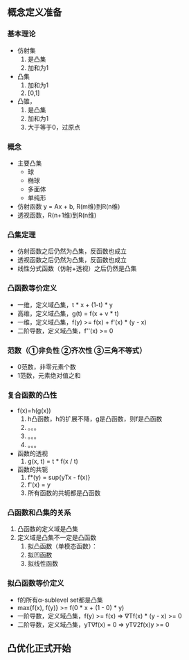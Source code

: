 ## 概念定义准备

### 基本理论
* 仿射集
  1. 是凸集
  2. 加和为1
* 凸集
  1. 加和为1
  2. [0,1]
* 凸锥，
  1. 是凸集 
  2. 加和为1 
  3. 大于等于0，过原点

### 概念
* 主要凸集
  * 球
  * 椭球
  * 多面体
  * 单纯形
* 仿射函数 y = Ax + b, R(m维)到R(n维)
* 透视函数，R(n+1维)到R(n维)

### 凸集定理
* 仿射函数之后仍然为凸集，反函数也成立
* 透视函数之后仍然为凸集，反函数也成立
* 线性分式函数（仿射+透视）之后仍然是凸集

### 凸函数等价定义
* 一维，定义域凸集，t * x + (1-t) * y
* 高维，定义域凸集，g(t) = f(x + v * t)
* 一维，定义域凸集，f(y) >= f(x) + f'(x) * (y - x)
* 二阶导数，定义域凸集，f''(x) >= 0

### 范数（①非负性 ②齐次性 ③三角不等式）
* 0范数，非零元素个数
* 1范数，元素绝对值之和

### 复合函数的凸性
* f(x)=h(g(x))
  1. h凸函数，h的扩展不降，g是凸函数，则f是凸函数
  2. 。。。
  3. 。。。
  4. 。。。
* 函数的透视
  1. g(x, t) = t * f(x / t)
* 函数的共轭
  1. f*(y) = sup{yTx - f(x)}
  2. f'(x) = y
  3. 所有函数的共轭都是凸函数

### 凸函数和凸集的关系
1. 凸函数的定义域是凸集
2. 定义域是凸集不一定是凸函数
   1. 拟凸函数（单模态函数）：
   2. 拟凹函数
   3. 拟线性函数

### 拟凸函数等价定义
* f的所有α-sublevel set都是凸集
* max{f(x), f(y)} >= f(0 * x + (1 - 0) * y)
* 一阶导数，定义域凸集，f(y) >= f(x) => ∇Tf(x) * (y - x) >= 0
* 二阶导数，定义域凸集，yT∇f(x) = 0 => yT∇2f(x)y >= 0

## 凸优化正式开始
